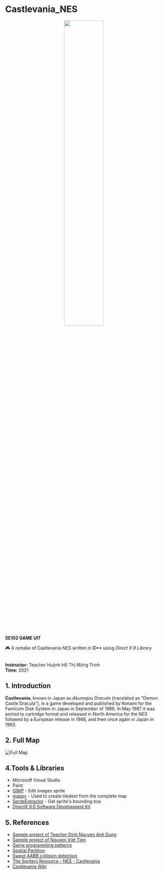 # Castlevania_NES
<p align="center">
   <img width="50%" src ="https://static.wikia.nocookie.net/logopedia/images/a/a2/Castlevania_logo_color.png/revision/latest?cb=20131231142206" />
</p>

**SE102 GAME UIT**


:video_game: A remake of Castlevania NES written in **C++** using *Direct X 9 Library*

<br> **Instructor:** Teacher Huỳnh Hồ Thị Mộng Trinh
<br> **Time:** 2021


## 1. Introduction
**Castlevania**, known in Japan as *Akumajou Dracula* (translated as "Demon Castle Dracula"), is a game developed and published by Konami for the Famicom Disk System in Japan in September of 1986. In May 1987 it was ported to cartridge format and released in North America for the NES followed by a European release in 1988, and then once again in Japan in 1993.


## 2. Full Map
![Full Map](https://nesmaps.com/maps/Castlevania/CastlevaniaMapLevel01b.png?raw=true)


## 4.Tools & Libraries
- Microsoft Visual Studio
- Paint
- [GIMP](https://www.gimp.org/) - Edit images sprite 
- [mappy](http://www.tilemap.co.uk/mappy.php) - Used to create tiledset from the complete map 
- [SpriteExtractor](https://github.com/NearHuscarl/SpriteExtractor/tree/a323ca2c4415a68cfb2af3da3bae3cae052a6190) - Get sprite's bounding box 
- [DirectX 9.0 Software Development Kit](https://www.microsoft.com/en-us/download/details.aspx?id=6812)


## 5. References
- [Sample project of Teacher Dinh Nguyen Anh Dung](https://github.com/dungdna2000/gamedev-intro-tutorials)
- [Sample project of Nguyen Viet Tien](https://github.com/viettiennguyen029/Castlevania)
- [Game programming patterns](http://gameprogrammingpatterns.com/contents.html)
- [Spatial Partition](https://gameprogrammingpatterns.com/spatial-partition.html)
- [Swept AABB collision detection](https://luuthevinh.me/2016/11/xet-va-xu-ly-va-cham-bang-swept-aabb)
- [The Spriters Resource - NES - Castlevania](https://www.spriters-resource.com/nes/cv)
- [Castlevania Wiki](https://castlevania.fandom.com/wiki/Castlevania_(video_game))
